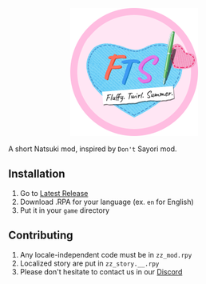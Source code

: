 <p align="center"><img src="../gui/logo.png" width="256" alt="Fluffy. Twirl. Summer."/></p>

A short Natsuki mod, inspired by `Don't` Sayori mod.

## Installation
1. Go to [Latest Release](https://github.com/CupCake-Team/FTS/releases/latest)
2. Download .RPA for your language (ex. `en` for English)
3. Put it in your `game` directory

## Contributing
1. Any locale-independent code must be in `zz_mod.rpy`
2. Localized story are put in `zz_story.__.rpy`
3. Please don't hesitate to contact us in our [Discord](https://discord.gg/nFJR4WP2RX)
